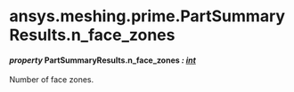<a id="ansys-meshing-prime-partsummaryresults-n-face-zones"></a>

# ansys.meshing.prime.PartSummaryResults.n_face_zones

<a id="ansys.meshing.prime.PartSummaryResults.n_face_zones"></a>

#### *property* PartSummaryResults.n_face_zones *: [int](https://docs.python.org/3.11/library/functions.html#int)*

Number of face zones.

<!-- !! processed by numpydoc !! -->
